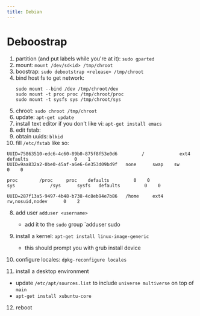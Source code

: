 ```yaml
---
title: Debian
---
```


# Deboostrap

1. partition (and put labels while you're at it): `sudo gparted`
2. mount: `mount /dev/sd<id> /tmp/chroot`
3. boostrap: `sudo debootstrap <release> /tmp/chroot`
4. bind host fs to get network: 
   ```
   sudo mount --bind /dev /tmp/chroot/dev
   sudo mount -t proc proc /tmp/chroot/proc
   sudo mount -t sysfs sys /tmp/chroot/sys
   ```
4. chroot: `sudo chroot /tmp/chroot`
5. update: `apt-get update`
6. install text editor if you don't like vi: `apt-get install emacs`
7. edit fstab:
  1. obtain uuids: `blkid`
  2. fill `/etc/fstab` like so:
  ```
  UUID=75863510-edc6-4c60-89b0-875f8f53e0d6         /             ext4    defaults                 0    1
  UUID=9aa832a2-0be0-45af-a6e6-6e353d09bd9f	  none		swap	sw			 0    0

  proc		  /proc		proc	defaults		 0    0
  sys			  /sys		sysfs	defaults		 0	  0

  UUID=287f13a5-9497-4b48-b738-4c8eb94e7b86	  /home		ext4	rw,nosuid,nodev		 0    2
  ```

8. add user `adduser <username>`
   - add it to the `sudo` group `adduser <username> sudo

9. install a kernel: `apt-get install linux-image-generic`
   - this should prompt you with grub install device
   
10. configure locales: `dpkg-reconfigure locales`

11. install a desktop environment
   - update `/etc/apt/sources.list` to include `universe multiverse` on top of `main`
   - `apt-get install xubuntu-core`

12. reboot
